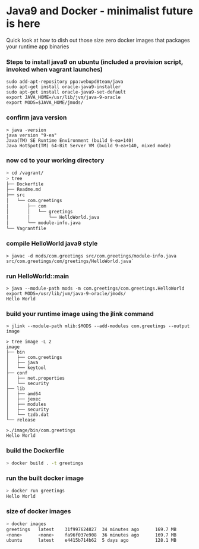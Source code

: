 Java9 and Docker - minimalist future is here
==============================================

Quick look at how to dish out those size zero docker images that packages your runtime app binaries

### Steps to install java9 on ubuntu (included a provision script, invoked when vagrant launches)

```
sudo add-apt-repository ppa:webupd8team/java
sudo apt-get install oracle-java9-installer
sudo apt-get install oracle-java9-set-default
export JAVA_HOME=/usr/lib/jvm/java-9-oracle
export MODS=$JAVA_HOME/jmods/
```


### confirm java version
```
> java -version
java version "9-ea"
Java(TM) SE Runtime Environment (build 9-ea+140)
Java HotSpot(TM) 64-Bit Server VM (build 9-ea+140, mixed mode)
```

### now cd to your working directory
```bash
> cd /vagrant/
> tree
├── Dockerfile
├── Readme.md
├── src
│   └── com.greetings
│       ├── com
│       │   └── greetings
│       │       └── HelloWorld.java
│       └── module-info.java
└── Vagrantfile
```

### compile HelloWorld java9 style
```
> javac -d mods/com.greetings src/com.greetings/module-info.java src/com.greetings/com/greetings/HelloWorld.java`
```

### run HelloWorld::main
```
> java --module-path mods -m com.greetings/com.greetings.HelloWorld
export MODS=/usr/lib/jvm/java-9-oracle/jmods/
Hello World
```

### build your runtime image using the jlink command
```
> jlink --module-path mlib:$MODS --add-modules com.greetings --output image

> tree image -L 2
image
├── bin
│   ├── com.greetings
│   ├── java
│   └── keytool
├── conf
│   ├── net.properties
│   └── security
├── lib
│   ├── amd64
│   ├── jexec
│   ├── modules
│   ├── security
│   └── tzdb.dat
└── release

>./image/bin/com.greetings 
Hello World
```

### build the Dockerfile
```bash
> docker build . -t greetings
```

### run the built docker image
```bash
> docker run greetings
Hello World
```

### size of docker images
```bash
> docker images 
greetings   latest    31f997624827  34 minutes ago      169.7 MB
<none>      <none>    fa96f037e908  36 minutes ago      169.7 MB
ubuntu      latest    e4415b714b62  5 days ago          128.1 MB
